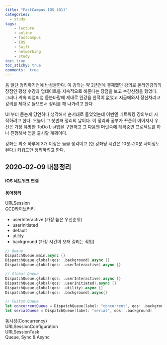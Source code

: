 ```yaml
---
title: "FastCampus IOS (01)"
categories: 
  - study
tags: 
    - lecture
    - online
    - fastcampus
    - IOS
    - Swift
    - networking
    - study
toc: true
toc_sticky: true
comments:  true
---
```


음 일단 정리하기전에 반성을한다. 이 강의는 약 2년전에 결제했던 강의로 온라인강의의 장점인 평생 수강과 업데이트를 지속적으로 해준다는 장점을 보고 수강신청을 했었다. 그러나 계속 띄엄띄엄 듣는바람에 제대로 완강을 한적이 없었고 지금에와서 정신차리고 강의를 제대로 들으면서 정리를 해 나가려고 한다. 
  
UI 부터 듣는게 당연하다 생각해서 순서대로 들었었는데 이번엔 네트워킹 강의부터 시작하려고 한다. 오늘이 그 첫번째 정리의 날이다. 이 정리와 공부가 꾸준히 이어져서 우선은 가장 유명한 ToDo List앱을 구현하고 그 다음엔 머릿속에 계획중인 프로젝트를 하나 진행해서 앱을 출시할 계획이다. 
  
강좌는 최소 하루에 3개 이상은 들을 생각이고 (한 강좌당 시간은 10분~20분 사이정도 된다.) 키워드만 정리하려고 한다.

## 2020-02-09 내용정리

#### IOS 네트워크 연결

**용어정리**  

URLSession  
GCD라이브러리  
- userInteractive (가장 높은 우선순위)
- userInitiated
- default
- utility
- background (가장 시간이 오래 걸리는 작업)
``` Swift
// Queue
DispatchQueue.main.async {}
DispatchQueue.global(qos: .background).async {}
DispatchQueue.global(qos: .userInteractive).async {}

// Global Queue
DispatchQueue.global(qos: .userInteractive).async {}
DispatchQueue.global(qos: .userInitiated).async {}
DispatchQueue.global(qos: .utility).async {}
DispatchQueue.global(qos: .background).async{}

// Custom Queue
let concurrentQueue = DispatchQueue(label: "concurrent", qos: .background, attributes: .concurrent)
let serialQueue = DispatchQueue(label: "serial", qos: .background)
```
  
동시성(Concurrency)  
URLSessionConfiguration  
URLSessionTask  
Queue, Sync & Async  